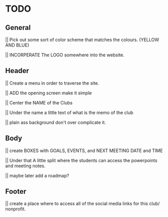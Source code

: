 # **TODO**

## **General**

|| Pick out some sort of color scheme that matches the colours. (YELLOW AND BLUE)

|| INCORPERATE The LOGO somewhere into the website.


## **Header**
|| Create a menu in order to traverse the site.

|| ADD the opening screen make it simple

|| Center the NAME of the Clubs

|| Under the name a little text of what is the memo of the club

|| plain ass background don't over complicate it.


## **Body**
|| create BOXES with GOALS, EVENTS, and NEXT MEETING DATE and TIME

|| Under that A little split where the students can access the powerpoints and meeting notes.

|| maybe later add a roadmap?

## **Footer**

|| create a place where to access all of the social media links for this club/ nonprofit. 